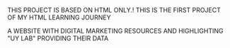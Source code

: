 THIS PROJECT IS BASED ON HTML ONLY.! THIS IS THE FIRST PROJECT OF MY HTML LEARNING JOURNEY

A WEBSITE WITH DIGITAL MARKETING RESOURCES AND HIGHLIGHTING "UY LAB" PROVIDING THEIR DATA
